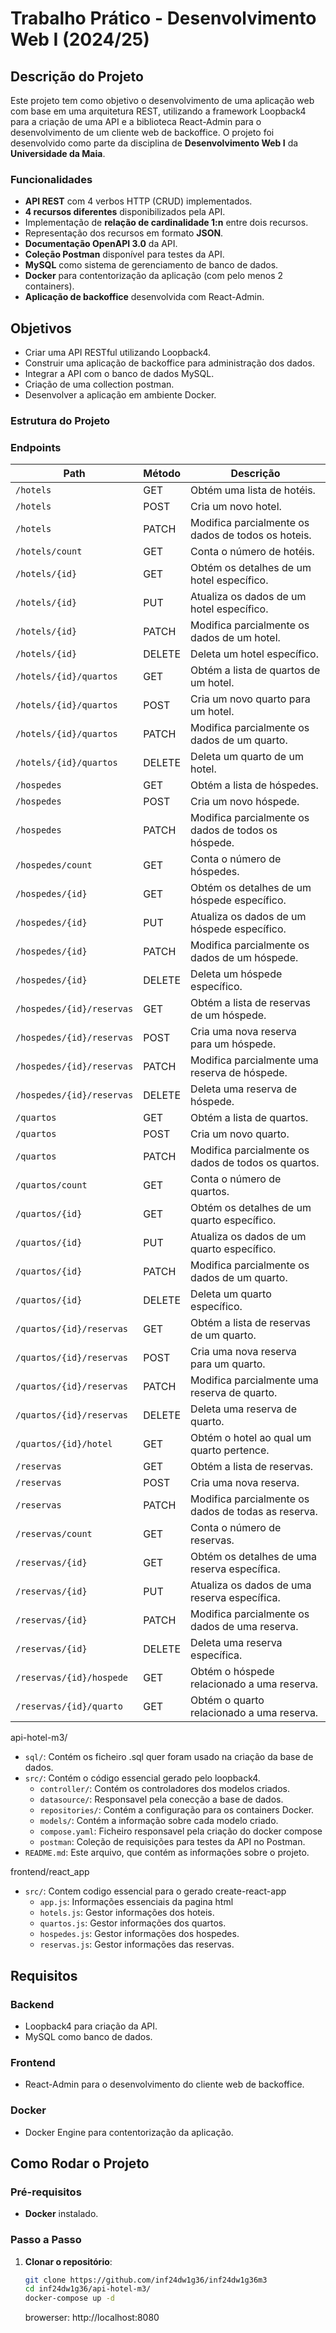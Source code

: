 # Trabalho Prático - Desenvolvimento Web I (2024/25)

## Descrição do Projeto

Este projeto tem como objetivo o desenvolvimento de uma aplicação web com base em uma arquitetura REST, utilizando a framework Loopback4 para a criação de uma API e a biblioteca React-Admin para o desenvolvimento de um cliente web de backoffice. O projeto foi desenvolvido como parte da disciplina de **Desenvolvimento Web I** da **Universidade da Maia**.

### Funcionalidades

- **API REST** com 4 verbos HTTP (CRUD) implementados.
- **4 recursos diferentes** disponibilizados pela API.
- Implementação de **relação de cardinalidade 1:n** entre dois recursos.
- Representação dos recursos em formato **JSON**.
- **Documentação OpenAPI 3.0** da API.
- **Coleção Postman** disponível para testes da API.
- **MySQL** como sistema de gerenciamento de banco de dados.
- **Docker** para contentorização da aplicação (com pelo menos 2 containers).
- **Aplicação de backoffice** desenvolvida com React-Admin.

## Objetivos

- Criar uma API RESTful utilizando Loopback4.
- Construir uma aplicação de backoffice para administração dos dados.
- Integrar a API com o banco de dados MySQL.
- Criação de uma collection postman.
- Desenvolver a aplicação em ambiente Docker.

### Estrutura do Projeto

### Endpoints

| **Path**                           | **Método** | **Descrição**                                  |
|-------------------------------------|------------|------------------------------------------------|
| `/hotels`                           | GET        | Obtém uma lista de hotéis.                     |
| `/hotels`                           | POST       | Cria um novo hotel.                            |
| `/hotels`                           | PATCH       | Modifica parcialmente os dados de todos os hoteis. |
| `/hotels/count`                     | GET        | Conta o número de hotéis.                     |
| `/hotels/{id}`                      | GET        | Obtém os detalhes de um hotel específico.      |
| `/hotels/{id}`                      | PUT        | Atualiza os dados de um hotel específico.      |
| `/hotels/{id}`                      | PATCH      | Modifica parcialmente os dados de um hotel.    |
| `/hotels/{id}`                      | DELETE     | Deleta um hotel específico.                   |
| `/hotels/{id}/quartos`              | GET        | Obtém a lista de quartos de um hotel.          |
| `/hotels/{id}/quartos`              | POST       | Cria um novo quarto para um hotel.             |
| `/hotels/{id}/quartos`              | PATCH      | Modifica parcialmente os dados de um quarto.   |
| `/hotels/{id}/quartos`              | DELETE     | Deleta um quarto de um hotel.                 |
| `/hospedes`                         | GET        | Obtém a lista de hóspedes.                     |
| `/hospedes`                         | POST       | Cria um novo hóspede.                          |
| `/hospedes`                         | PATCH       | Modifica parcialmente os dados de todos os hóspede. |
| `/hospedes/count`                   | GET        | Conta o número de hóspedes.                   |
| `/hospedes/{id}`                    | GET        | Obtém os detalhes de um hóspede específico.    |
| `/hospedes/{id}`                    | PUT        | Atualiza os dados de um hóspede específico.    |
| `/hospedes/{id}`                    | PATCH      | Modifica parcialmente os dados de um hóspede.  |
| `/hospedes/{id}`                    | DELETE     | Deleta um hóspede específico.                 |
| `/hospedes/{id}/reservas`           | GET        | Obtém a lista de reservas de um hóspede.       |
| `/hospedes/{id}/reservas`           | POST       | Cria uma nova reserva para um hóspede.         |
| `/hospedes/{id}/reservas`           | PATCH      | Modifica parcialmente uma reserva de hóspede.  |
| `/hospedes/{id}/reservas`           | DELETE     | Deleta uma reserva de hóspede.                |
| `/quartos`                          | GET        | Obtém a lista de quartos.                      |
| `/quartos`                          | POST       | Cria um novo quarto.                          |
| `/quartos`                          | PATCH       | Modifica parcialmente os dados de todos os quartos. |
| `/quartos/count`                    | GET        | Conta o número de quartos.                    |
| `/quartos/{id}`                     | GET        | Obtém os detalhes de um quarto específico.     |
| `/quartos/{id}`                     | PUT        | Atualiza os dados de um quarto específico.     |
| `/quartos/{id}`                     | PATCH      | Modifica parcialmente os dados de um quarto.   |
| `/quartos/{id}`                     | DELETE     | Deleta um quarto específico.                  |
| `/quartos/{id}/reservas`            | GET        | Obtém a lista de reservas de um quarto.        |
| `/quartos/{id}/reservas`            | POST       | Cria uma nova reserva para um quarto.          |
| `/quartos/{id}/reservas`            | PATCH      | Modifica parcialmente uma reserva de quarto.   |
| `/quartos/{id}/reservas`            | DELETE     | Deleta uma reserva de quarto.                 |
| `/quartos/{id}/hotel`               | GET        | Obtém o hotel ao qual um quarto pertence.      |
| `/reservas`                         | GET        | Obtém a lista de reservas.                     |
| `/reservas`                         | POST       | Cria uma nova reserva.                        |
| `/reservas`                         | PATCH       | Modifica parcialmente os dados de todas as reserva. |
| `/reservas/count`                   | GET        | Conta o número de reservas.                   |
| `/reservas/{id}`                    | GET        | Obtém os detalhes de uma reserva específica.   |
| `/reservas/{id}`                    | PUT        | Atualiza os dados de uma reserva específica.   |
| `/reservas/{id}`                    | PATCH      | Modifica parcialmente os dados de uma reserva. |
| `/reservas/{id}`                    | DELETE     | Deleta uma reserva específica.                |
| `/reservas/{id}/hospede`            | GET        | Obtém o hóspede relacionado a uma reserva.     |
| `/reservas/{id}/quarto`             | GET        | Obtém o quarto relacionado a uma reserva.      |

api-hotel-m3/
   - `sql/`: Contém os ficheiro .sql quer foram usado na criação da base de dados.
   - `src/`: Contém o código essencial gerado pelo loopback4.
      - `controller/`: Contém os controladores dos modelos criados.
      - `datasource/`: Responsavel pela conecção a base de dados.
      - `repositories/`: Contém a configuração para os containers Docker.
      - `models/`: Contém a informação sobre cada modelo criado.
      - `compose.yaml`: Ficheiro responsavel pela criação do docker compose
      - `postman`: Coleção de requisições para testes da API no Postman.
   - `README.md`: Este arquivo, que contém as informações sobre o projeto.
     
frontend/react_app
   - `src/`: Contem codigo essencial para o gerado create-react-app
      -  `app.js`: Informações essenciais da pagina html 
      -  `hotels.js`: Gestor informações dos hoteis. 
      -  `quartos.js`: Gestor informações dos quartos.
      -  `hospedes.js`: Gestor informações dos hospedes.
      -  `reservas.js`: Gestor informações das reservas.

## Requisitos

### Backend

- Loopback4 para criação da API.
- MySQL como banco de dados.

### Frontend

- React-Admin para o desenvolvimento do cliente web de backoffice.

### Docker

- Docker Engine para contentorização da aplicação.

## Como Rodar o Projeto

### Pré-requisitos

- **Docker** instalado.

### Passo a Passo

1. **Clonar o repositório**:

   ```bash
   git clone https://github.com/inf24dw1g36/inf24dw1g36m3
   cd inf24dw1g36/api-hotel-m3/
   docker-compose up -d
   ```
   browerser: http://localhost:8080
